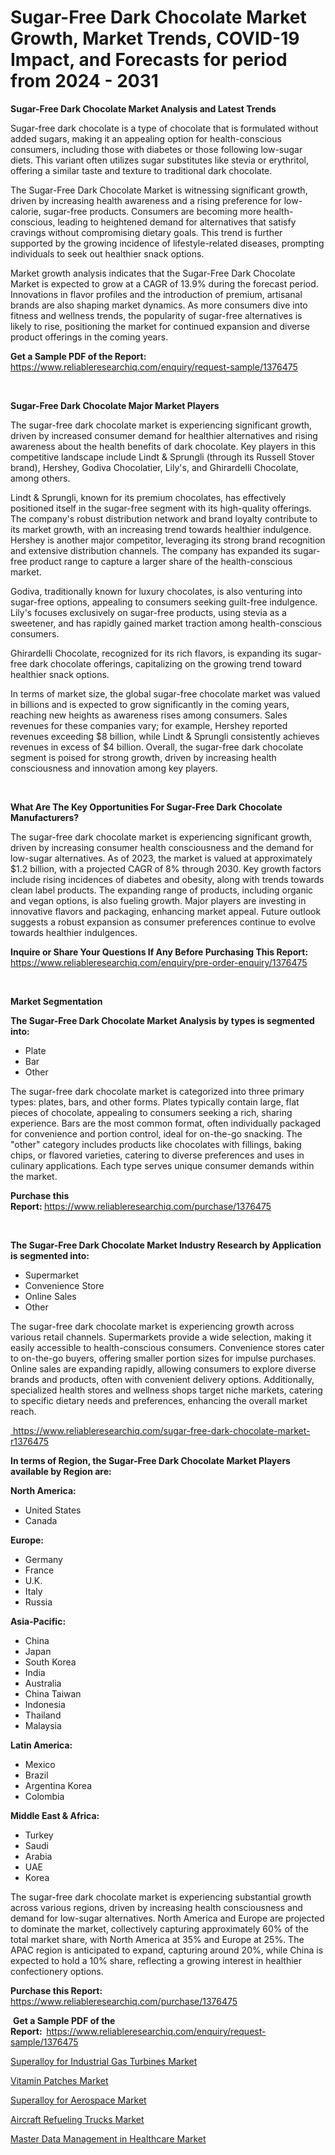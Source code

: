 <p><h1>Sugar-Free Dark Chocolate Market Growth, Market Trends, COVID-19 Impact, and Forecasts for period from 2024 - 2031</h1></p><p><strong>Sugar-Free Dark Chocolate Market Analysis and Latest Trends</strong></p>
<p><p>Sugar-free dark chocolate is a type of chocolate that is formulated without added sugars, making it an appealing option for health-conscious consumers, including those with diabetes or those following low-sugar diets. This variant often utilizes sugar substitutes like stevia or erythritol, offering a similar taste and texture to traditional dark chocolate.</p><p>The Sugar-Free Dark Chocolate Market is witnessing significant growth, driven by increasing health awareness and a rising preference for low-calorie, sugar-free products. Consumers are becoming more health-conscious, leading to heightened demand for alternatives that satisfy cravings without compromising dietary goals. This trend is further supported by the growing incidence of lifestyle-related diseases, prompting individuals to seek out healthier snack options.</p><p>Market growth analysis indicates that the Sugar-Free Dark Chocolate Market is expected to grow at a CAGR of 13.9% during the forecast period. Innovations in flavor profiles and the introduction of premium, artisanal brands are also shaping market dynamics. As more consumers dive into fitness and wellness trends, the popularity of sugar-free alternatives is likely to rise, positioning the market for continued expansion and diverse product offerings in the coming years.</p></p>
<p><strong>Get a Sample PDF of the Report:&nbsp;</strong> <a href="https://www.reliableresearchiq.com/enquiry/request-sample/1376475?utm_campaign=1283&utm_medium=2&utm_source=Github&utm_content=ia&utm_term=23102024&utm_id=sugar-free-dark-chocolate">https://www.reliableresearchiq.com/enquiry/request-sample/1376475</a></p>
<p>&nbsp;</p>
<p><strong>Sugar-Free Dark Chocolate Major Market Players</strong></p>
<p><p>The sugar-free dark chocolate market is experiencing significant growth, driven by increased consumer demand for healthier alternatives and rising awareness about the health benefits of dark chocolate. Key players in this competitive landscape include Lindt & Sprungli (through its Russell Stover brand), Hershey, Godiva Chocolatier, Lily's, and Ghirardelli Chocolate, among others.</p><p>Lindt & Sprungli, known for its premium chocolates, has effectively positioned itself in the sugar-free segment with its high-quality offerings. The company's robust distribution network and brand loyalty contribute to its market growth, with an increasing trend towards healthier indulgence. Hershey is another major competitor, leveraging its strong brand recognition and extensive distribution channels. The company has expanded its sugar-free product range to capture a larger share of the health-conscious market.</p><p>Godiva, traditionally known for luxury chocolates, is also venturing into sugar-free options, appealing to consumers seeking guilt-free indulgence. Lily's focuses exclusively on sugar-free products, using stevia as a sweetener, and has rapidly gained market traction among health-conscious consumers.</p><p>Ghirardelli Chocolate, recognized for its rich flavors, is expanding its sugar-free dark chocolate offerings, capitalizing on the growing trend toward healthier snack options. </p><p>In terms of market size, the global sugar-free chocolate market was valued in billions and is expected to grow significantly in the coming years, reaching new heights as awareness rises among consumers. Sales revenues for these companies vary; for example, Hershey reported revenues exceeding $8 billion, while Lindt & Sprungli consistently achieves revenues in excess of $4 billion. Overall, the sugar-free dark chocolate segment is poised for strong growth, driven by increasing health consciousness and innovation among key players.</p></p>
<p>&nbsp;</p>
<p><strong>What Are The Key Opportunities For Sugar-Free Dark Chocolate Manufacturers?</strong></p>
<p><p>The sugar-free dark chocolate market is experiencing significant growth, driven by increasing consumer health consciousness and the demand for low-sugar alternatives. As of 2023, the market is valued at approximately $1.2 billion, with a projected CAGR of 8% through 2030. Key growth factors include rising incidences of diabetes and obesity, along with trends towards clean label products. The expanding range of products, including organic and vegan options, is also fueling growth. Major players are investing in innovative flavors and packaging, enhancing market appeal. Future outlook suggests a robust expansion as consumer preferences continue to evolve towards healthier indulgences.</p></p>
<p><strong>Inquire or Share Your Questions If Any Before Purchasing This Report:</strong> <a href="https://www.reliableresearchiq.com/enquiry/pre-order-enquiry/1376475?utm_campaign=1283&utm_medium=2&utm_source=Github&utm_content=ia&utm_term=23102024&utm_id=sugar-free-dark-chocolate">https://www.reliableresearchiq.com/enquiry/pre-order-enquiry/1376475</a></p>
<p>&nbsp;</p>
<p><strong>Market Segmentation</strong></p>
<p><strong>The Sugar-Free Dark Chocolate Market Analysis by types is segmented into:</strong></p>
<p><ul><li>Plate</li><li>Bar</li><li>Other</li></ul></p>
<p><p>The sugar-free dark chocolate market is categorized into three primary types: plates, bars, and other forms. Plates typically contain large, flat pieces of chocolate, appealing to consumers seeking a rich, sharing experience. Bars are the most common format, often individually packaged for convenience and portion control, ideal for on-the-go snacking. The "other" category includes products like chocolates with fillings, baking chips, or flavored varieties, catering to diverse preferences and uses in culinary applications. Each type serves unique consumer demands within the market.</p></p>
<p><strong>Purchase this Report:&nbsp;</strong><a href="https://www.reliableresearchiq.com/purchase/1376475?utm_campaign=1283&utm_medium=2&utm_source=Github&utm_content=ia&utm_term=23102024&utm_id=sugar-free-dark-chocolate">https://www.reliableresearchiq.com/purchase/1376475</a></p>
<p>&nbsp;</p>
<p><strong>The Sugar-Free Dark Chocolate Market Industry Research by Application is segmented into:</strong></p>
<p><ul><li>Supermarket</li><li>Convenience Store</li><li>Online Sales</li><li>Other</li></ul></p>
<p><p>The sugar-free dark chocolate market is experiencing growth across various retail channels. Supermarkets provide a wide selection, making it easily accessible to health-conscious consumers. Convenience stores cater to on-the-go buyers, offering smaller portion sizes for impulse purchases. Online sales are expanding rapidly, allowing consumers to explore diverse brands and products, often with convenient delivery options. Additionally, specialized health stores and wellness shops target niche markets, catering to specific dietary needs and preferences, enhancing the overall market reach.</p></p>
<p><a href="https://www.reliableresearchiq.com/sugar-free-dark-chocolate-market-r1376475?utm_campaign=1283&utm_medium=2&utm_source=Github&utm_content=ia&utm_term=23102024&utm_id=sugar-free-dark-chocolate">&nbsp;https://www.reliableresearchiq.com/sugar-free-dark-chocolate-market-r1376475</a></p>
<p><strong>In terms of Region, the Sugar-Free Dark Chocolate Market Players available by Region are:</strong></p>
<p>
    <p> <strong> North America: </strong>
        <ul>
            <li>United States</li>
            <li>Canada</li>
        </ul>
        </p> 
    <p> <strong> Europe: </strong>
        <ul>
            <li>Germany</li>
            <li>France</li>
            <li>U.K.</li>
            <li>Italy</li>
            <li>Russia</li>
        </ul>
        </p> 
    <p> <strong> Asia-Pacific: </strong>
        <ul>
            <li>China</li>
            <li>Japan</li>
            <li>South Korea</li>
            <li>India</li>
            <li>Australia</li>
            <li>China Taiwan</li>
            <li>Indonesia</li>
            <li>Thailand</li>
            <li>Malaysia</li>
        </ul>
        </p> 
    <p> <strong> Latin America: </strong>
        <ul>
            <li>Mexico</li>
            <li>Brazil</li>
            <li>Argentina Korea</li>
            <li>Colombia</li>
        </ul>
        </p> 
    <p> <strong> Middle East & Africa: </strong>
        <ul>
            <li>Turkey</li>
            <li>Saudi</li>
            <li>Arabia</li>
            <li>UAE</li>
            <li>Korea</li>
        </ul>
    </p>
    </p>
<p><p>The sugar-free dark chocolate market is experiencing substantial growth across various regions, driven by increasing health consciousness and demand for low-sugar alternatives. North America and Europe are projected to dominate the market, collectively capturing approximately 60% of the total market share, with North America at 35% and Europe at 25%. The APAC region is anticipated to expand, capturing around 20%, while China is expected to hold a 10% share, reflecting a growing interest in healthier confectionery options.</p></p>
<p><strong>Purchase this Report: </strong><a href="https://www.reliableresearchiq.com/purchase/1376475?utm_campaign=1283&utm_medium=2&utm_source=Github&utm_content=ia&utm_term=23102024&utm_id=sugar-free-dark-chocolate">https://www.reliableresearchiq.com/purchase/1376475</a></p>
<p>&nbsp;<strong>Get a Sample PDF of the Report:&nbsp;&nbsp;</strong><a href="https://www.reliableresearchiq.com/enquiry/request-sample/1376475?utm_campaign=1283&utm_medium=2&utm_source=Github&utm_content=ia&utm_term=23102024&utm_id=sugar-free-dark-chocolate">https://www.reliableresearchiq.com/enquiry/request-sample/1376475</a></p>
<p><strong></strong></p>
<p><p><a href="https://github.com/anaeilandos/Market-Research-Report-List-1/blob/main/superalloy-for-industrial-gas-turbines-market.md?utm_campaign=1283&utm_medium=2&utm_source=Github&utm_content=ia&utm_term=23102024&utm_id=sugar-free-dark-chocolate">Superalloy for Industrial Gas Turbines Market</a></p><p><a href="https://www.linkedin.com/pulse/global-vitamin-patches-53-cagr-forecast-2024-2031-bultigen-jkipc?utm_campaign=1283&utm_medium=2&utm_source=Github&utm_content=ia&utm_term=23102024&utm_id=sugar-free-dark-chocolate">Vitamin Patches Market</a></p><p><a href="https://github.com/fosters9adames/Market-Research-Report-List-1/blob/main/superalloy-for-aerospace-market.md?utm_campaign=1283&utm_medium=2&utm_source=Github&utm_content=ia&utm_term=23102024&utm_id=sugar-free-dark-chocolate">Superalloy for Aerospace Market</a></p><p><a href="https://issuu.com/reportprime-2/docs/aircraft-refueling-trucks-market-si_31f5f89bd662a0?utm_campaign=1283&utm_medium=2&utm_source=Github&utm_content=ia&utm_term=23102024&utm_id=sugar-free-dark-chocolate">Aircraft Refueling Trucks Market</a></p><p><a href="https://www.linkedin.com/pulse/global-master-data-management-healthcare-market-analysis-le3we?utm_campaign=1283&utm_medium=2&utm_source=Github&utm_content=ia&utm_term=23102024&utm_id=sugar-free-dark-chocolate">Master Data Management in Healthcare Market</a></p></p>